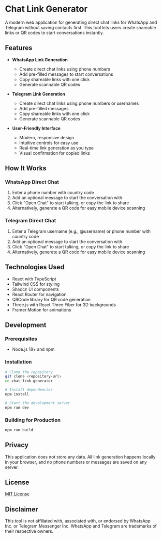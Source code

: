 
# Chat Link Generator

A modern web application for generating direct chat links for WhatsApp and Telegram without saving contacts first. This tool lets users create shareable links or QR codes to start conversations instantly.


## Features

- **WhatsApp Link Generation**
  - Create direct chat links using phone numbers
  - Add pre-filled messages to start conversations
  - Copy shareable links with one click
  - Generate scannable QR codes

- **Telegram Link Generation**
  - Create direct chat links using phone numbers or usernames
  - Add pre-filled messages
  - Copy shareable links with one click
  - Generate scannable QR codes

- **User-Friendly Interface**
  - Modern, responsive design
  - Intuitive controls for easy use
  - Real-time link generation as you type
  - Visual confirmation for copied links

## How It Works

### WhatsApp Direct Chat
1. Enter a phone number with country code
2. Add an optional message to start the conversation with
3. Click "Open Chat" to start talking, or copy the link to share
4. Alternatively, generate a QR code for easy mobile device scanning

### Telegram Direct Chat
1. Enter a Telegram username (e.g., @username) or phone number with country code
2. Add an optional message to start the conversation with
3. Click "Open Chat" to start talking, or copy the link to share
4. Alternatively, generate a QR code for easy mobile device scanning

## Technologies Used

- React with TypeScript
- Tailwind CSS for styling
- Shadcn UI components
- React Router for navigation
- QRCode library for QR code generation
- Three.js with React Three Fiber for 3D backgrounds
- Framer Motion for animations

## Development

### Prerequisites
- Node.js 18+ and npm

### Installation

```bash
# Clone the repository
git clone <repository-url>
cd chat-link-generator

# Install dependencies
npm install

# Start the development server
npm run dev
```

### Building for Production

```bash
npm run build
```

## Privacy

This application does not store any data. All link generation happens locally in your browser, and no phone numbers or messages are saved on any server.

## License

[MIT License](LICENSE)

## Disclaimer

This tool is not affiliated with, associated with, or endorsed by WhatsApp Inc. or Telegram Messenger Inc. WhatsApp and Telegram are trademarks of their respective owners.
